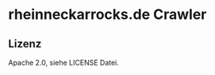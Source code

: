 rheinneckarrocks.de Crawler
===========================

Lizenz
------

Apache 2.0, siehe LICENSE Datei.
